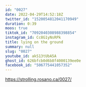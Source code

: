 ```yaml
---
id: "0027"
date: 2022-04-29T14:52:18Z
twitter_id: "1520054812041170949"
duration: 0:39
moos: true
tiktok_id: "7092040308988398854"
instagram_id: Cc8G1yNsRPk
title: lying on the ground
summary: null
slug: "0027"
youtube_id: akS13tUbA5A
ghost_id: 626bfcb0d6b8f4000139ee0e
facebook_id: "506775441057352"
---
```

https://strolling.rosano.ca/0027/
